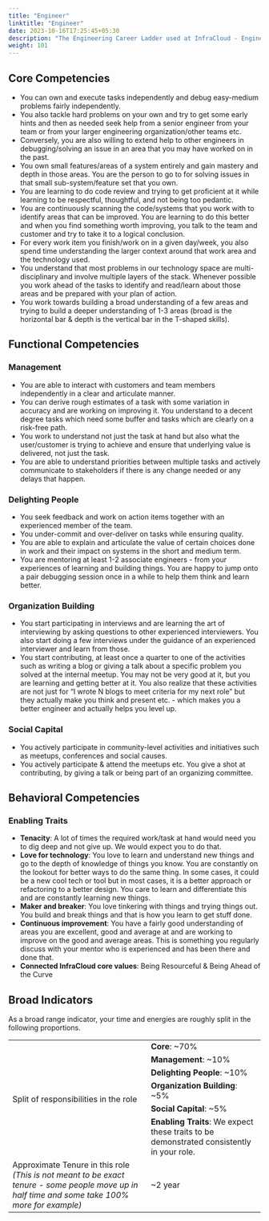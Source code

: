 ```yaml
---
title: "Engineer"
linktitle: "Engineer"
date: 2023-10-16T17:25:45+05:30
description: "The Engineering Career Ladder used at InfraCloud - Engineer role"
weight: 101
---
```


## Core Competencies 

* You can own and execute tasks independently and debug easy-medium problems fairly independently.
* You also tackle hard problems on your own and try to get some early hints and then as needed seek help from a senior engineer from your team or from your larger engineering organization/other teams etc.
* Conversely, you are also willing to extend help to other engineers in debugging/solving an issue in an area that you may have worked on in the past.
* You own small features/areas of a system entirely and gain mastery and depth in those areas. You are the person to go to for solving issues in that small sub-system/feature set that you own.
* You are learning to do code review and trying to get proficient at it while learning to be respectful, thoughtful, and not being too pedantic.
* You are continuously scanning the code/systems that you work with to identify areas that can be improved. You are learning to do this better and when you find something worth improving, you talk to the team and customer and try to take it to a logical conclusion.
* For every work item you finish/work on in a given day/week, you also spend time understanding the larger context around that work area and the technology used. 
* You understand that most problems in our technology space are multi-disciplinary and involve multiple layers of the stack. Whenever possible you work ahead of the tasks to identify and read/learn about those areas and be prepared with your plan of action.
* You work towards building a broad understanding of a few areas and trying to build a deeper understanding of 1-3 areas (broad is the horizontal bar & depth is the vertical bar in the T-shaped skills).

## Functional Competencies 

### Management 
  * You are able to interact with customers and team members independently in a clear and articulate manner.
  * You can derive rough estimates of a task with some variation in accuracy and are working on improving it. You understand to a decent degree tasks which need some buffer and tasks which are clearly on a risk-free path.
  * You work to understand not just the task at hand but also what the user/customer is trying to achieve and ensure that underlying value is delivered, not just the task.
  * You are able to understand priorities between multiple tasks and actively communicate to stakeholders if there is any change needed or any delays that happen.
### Delighting People
  * You seek feedback and work on action items together with an experienced member of the team.
  * You under-commit and over-deliver on tasks while ensuring quality.
  * You are able to explain and articulate the value of certain choices done in work and their impact on systems in the short and medium term.
  * You are mentoring at least 1-2 associate engineers - from your experiences of learning and building things. You are happy to jump onto a pair debugging session once in a while to help them think and learn better.
### Organization Building
  * You start participating in interviews and are learning the art of interviewing by asking questions to other experienced interviewers. You also start doing a few interviews under the guidance of an experienced interviewer and learn from those.
  * You start contributing, at least once a quarter to one of the activities such as writing a blog or giving a talk about a specific problem you solved at the internal meetup. You may not be very good at it, but you are learning and getting better at it. You also realize that these activities are not just for “I wrote N blogs to meet criteria for my next role” but they actually make you think and present etc. - which makes you a better engineer and actually helps you level up.
### Social Capital
  * You actively participate in community-level activities and initiatives such as meetups, conferences and social causes.
  * You actively participate & attend the meetups etc. You give a shot at contributing, by giving a talk or being part of an organizing committee.

## Behavioral Competencies
### Enabling Traits

* **Tenacity**: A lot of times the required work/task at hand would need you to dig deep and not give up. We would expect you to do that.
* **Love for technology**: You love to learn and understand new things and go to the depth of knowledge of things you know. You are constantly on the lookout for better ways to do the same thing. In some cases, it could be a new cool tech or tool but in most cases, it is a better approach or refactoring to a better design. You care to learn and differentiate this and are constantly learning new things.
* **Maker and breaker**: You love tinkering with things and trying things out. You build and break things and that is how you learn to get stuff done.
* **Continuous improvement**: You have a fairly good understanding of areas you are excellent, good and average at and are working to improve on the good and average areas. This is something you regularly discuss with your mentor who is experienced and has been there and done that.
* **Connected InfraCloud core values**: Being Resourceful & Being Ahead of the Curve

## Broad Indicators
As a broad range indicator, your time and energies are roughly split in the following proportions.
<table>
<tbody>
  <tr>
    <td rowspan="6">Split of responsibilities in the role</td>
    <td><span style="font-weight:bold">Core</span>: ~70%</td>
  </tr>
  <tr>
    <td><span style="font-weight:bold">Management</span>: ~10%</td>
  </tr>
  <tr>
    <td><span style="font-weight:bold">Delighting People</span>: ~10%</td>
  </tr>
  <tr>
    <td><span style="font-weight:bold">Organization Building</span>: ~5%</td>
  </tr>
  <tr>
    <td><span style="font-weight:bold">Social Capital</span>: ~5%</td>
  </tr>
  <tr>
    <td><span style="font-weight:bold">Enabling Traits</span>: We expect these traits to be demonstrated consistently in your role.</td>
  </tr>
  <tr>
    <td>
	  Approximate Tenure in this role <br>
	  <span style="font-style:italic">(This is not meant to be exact tenure - some people move up in half time and some take 100% more for example)</span>
	</td>
	<td>~2 year</td>
</tbody>
</table>
